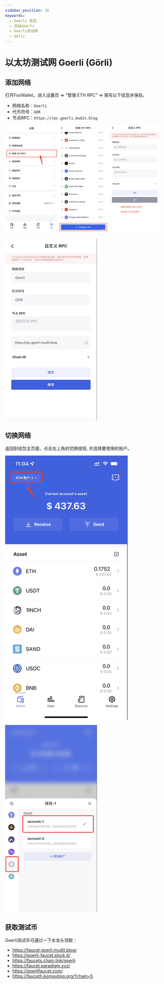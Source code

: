 ```yaml
---
sidebar_position: 16
keywords:
  - Goerli 钱包
  - 添加Goerli
  - Goerli测试网
  - Görli
---
```


# 以太坊测试网 Goerli (Görli)

## 添加网络
打开FoxWallet，进入设置页 => "管理 ETH RPC" => 填写以下信息并保存。

* 网络名称：`Goerli`
* 代币符号：`GOR`
* 节点RPC：`https://rpc.goerli.mudit.blog`

![](../img/add-custom-rpc.png)

![](../img/add-goerli.png)

## 切换网络
返回到钱包主页面，点击左上角的切换按钮, 并选择要使用的账户。

![](../img/switch-wallet-1.png)

![](../img/switch-goerli.png)

## 获取测试币
Goerli测试币可通过一下水龙头领取：
* https://faucet.goerli.mudit.blog/
* https://goerli-faucet.slock.it/
* ​https://faucets.chain.link/goerli
* ​https://faucet.paradigm.xyz/
* https://goerlifaucet.com/
* https://fauceth.komputing.org/?chain=5